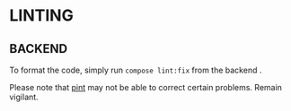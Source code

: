 # LINTING

## BACKEND

To format the code, simply run `compose lint:fix` from the backend .

Please note that [pint](https://laravel.com/docs/12.x/pint) may not be able to correct certain problems. Remain vigilant.